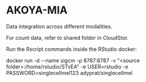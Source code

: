 # AKOYA-MIA
Data integration across different modalities.

For count data, refer to shared folder in CloudStor.

Run the Rscript commands inside the RStudio docker: 

docker run -d --name sigcm -p 8787:8787  -v "\<source folder>\:/home/rstudio/STvEA" -e USER=rstudio -e PASSWORD=singlecellmel123 adyprat/singlecellmel
